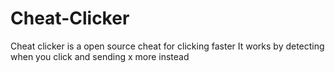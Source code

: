 # Cheat-Clicker
Cheat clicker is a open source cheat for clicking faster
It works by detecting when you click and sending x more instead

